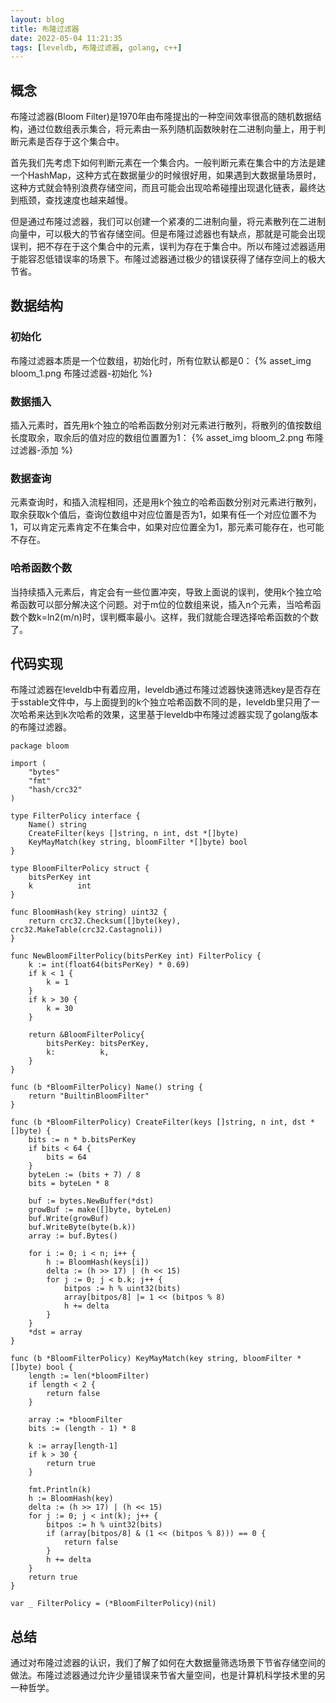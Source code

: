 ```yaml
---
layout: blog
title: 布隆过滤器
date: 2022-05-04 11:21:35
tags: [leveldb, 布隆过滤器, golang, c++]
---
```


## 概念

布隆过滤器(Bloom Filter)是1970年由布隆提出的一种空间效率很高的随机数据结构，通过位数组表示集合，将元素由一系列随机函数映射在二进制向量上，用于判断元素是否存于这个集合中。

首先我们先考虑下如何判断元素在一个集合内。一般判断元素在集合中的方法是建一个HashMap，这种方式在数据量少的时候很好用，如果遇到大数据量场景时，这种方式就会特别浪费存储空间，而且可能会出现哈希碰撞出现退化链表，最终达到瓶颈，查找速度也越来越慢。

但是通过布隆过滤器，我们可以创建一个紧凑的二进制向量，将元素散列在二进制向量中，可以极大的节省存储空间。但是布隆过滤器也有缺点，那就是可能会出现误判，把不存在于这个集合中的元素，误判为存在于集合中。所以布隆过滤器适用于能容忍低错误率的场景下。布隆过滤器通过极少的错误获得了储存空间上的极大节省。


## 数据结构

### 初始化

布隆过滤器本质是一个位数组，初始化时，所有位默认都是0：
{% asset_img bloom_1.png 布隆过滤器-初始化 %}

### 数据插入

插入元素时，首先用k个独立的哈希函数分别对元素进行散列，将散列的值按数组长度取余，取余后的值对应的数组位置置为1：
{% asset_img bloom_2.png 布隆过滤器-添加 %}

### 数据查询

元素查询时，和插入流程相同，还是用k个独立的哈希函数分别对元素进行散列，取余获取k个值后，查询位数组中对应位置是否为1，如果有任一个对应位置不为1，可以肯定元素肯定不在集合中，如果对应位置全为1，那元素可能存在，也可能不存在。

### 哈希函数个数

当持续插入元素后，肯定会有一些位置冲突，导致上面说的误判，使用k个独立哈希函数可以部分解决这个问题。对于m位的位数组来说，插入n个元素，当哈希函数个数k=ln2(m/n)时，误判概率最小。这样，我们就能合理选择哈希函数的个数了。


## 代码实现

布隆过滤器在leveldb中有着应用，leveldb通过布隆过滤器快速筛选key是否存在于sstable文件中，与上面提到的k个独立哈希函数不同的是，leveldb里只用了一次哈希来达到k次哈希的效果，这里基于leveldb中布隆过滤器实现了golang版本的布隆过滤器。

```golang
package bloom

import (
	"bytes"
	"fmt"
	"hash/crc32"
)

type FilterPolicy interface {
	Name() string
	CreateFilter(keys []string, n int, dst *[]byte)
	KeyMayMatch(key string, bloomFilter *[]byte) bool
}

type BloomFilterPolicy struct {
	bitsPerKey int
	k          int
}

func BloomHash(key string) uint32 {
	return crc32.Checksum([]byte(key), crc32.MakeTable(crc32.Castagnoli))
}

func NewBloomFilterPolicy(bitsPerKey int) FilterPolicy {
	k := int(float64(bitsPerKey) * 0.69)
	if k < 1 {
		k = 1
	}
	if k > 30 {
		k = 30
	}

	return &BloomFilterPolicy{
		bitsPerKey: bitsPerKey,
		k:          k,
	}
}

func (b *BloomFilterPolicy) Name() string {
	return "BuiltinBloomFilter"
}

func (b *BloomFilterPolicy) CreateFilter(keys []string, n int, dst *[]byte) {
	bits := n * b.bitsPerKey
	if bits < 64 {
		bits = 64
	}
	byteLen := (bits + 7) / 8
	bits = byteLen * 8

	buf := bytes.NewBuffer(*dst)
	growBuf := make([]byte, byteLen)
	buf.Write(growBuf)
	buf.WriteByte(byte(b.k))
	array := buf.Bytes()

	for i := 0; i < n; i++ {
		h := BloomHash(keys[i])
		delta := (h >> 17) | (h << 15)
		for j := 0; j < b.k; j++ {
			bitpos := h % uint32(bits)
			array[bitpos/8] |= 1 << (bitpos % 8)
			h += delta
		}
	}
	*dst = array
}

func (b *BloomFilterPolicy) KeyMayMatch(key string, bloomFilter *[]byte) bool {
	length := len(*bloomFilter)
	if length < 2 {
		return false
	}

	array := *bloomFilter
	bits := (length - 1) * 8

	k := array[length-1]
	if k > 30 {
		return true
	}

	fmt.Println(k)
	h := BloomHash(key)
	delta := (h >> 17) | (h << 15)
	for j := 0; j < int(k); j++ {
		bitpos := h % uint32(bits)
		if (array[bitpos/8] & (1 << (bitpos % 8))) == 0 {
			return false
		}
		h += delta
	}
	return true
}

var _ FilterPolicy = (*BloomFilterPolicy)(nil)
```

## 总结

通过对布隆过滤器的认识，我们了解了如何在大数据量筛选场景下节省存储空间的做法。布隆过滤器通过允许少量错误来节省大量空间，也是计算机科学技术里的另一种哲学。





